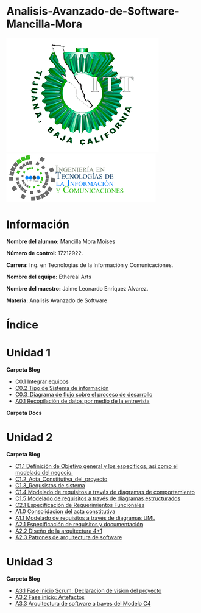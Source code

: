 # Analisis-Avanzado-de-Software-Mancilla-Mora


![Logo](img/logoITT.jpg)
![LogoS](img/logoTIC.png)

#  Información #

**Nombre del alumno:** Mancilla Mora Moises

**Número de control:** 17212922.

**Carrera:** Ing. en Tecnologias de la Información y Comunicaciones.

**Nombre del equipo:** Ethereal Arts

**Nombre del maestro:** Jaime Leonardo Enriquez Alvarez.

**Materia:** Analisis Avanzado de
Software

# Índice #

#  Unidad 1

**Carpeta Blog**
* [C0.1 Integrar equipos](https://github.com/MoisesMM99/Analisis-Avanzado-de-Software-Mancilla-Mora/blob/main/PDF/C0.1_IntegrarEquiposdeTrabajo_MancillaMoraMoises.md)
* [C0.2 Tipo de Sistema de información](https://github.com/MoisesMM99/Analisis-Avanzado-de-Software-Mancilla-Mora/blob/main/PDF/C0.2%20%20Tipo%20de%20sistema%20de%20informaci%C3%B3n.md)
* [C0.3_Diagrama de flujo sobre el proceso de desarrollo](https://github.com/MoisesMM99/Analisis-Avanzado-de-Software-Mancilla-Mora/blob/main/PDF/C0.3%20Diagrama%20de%20flujo%20del%20proceso_MancillaMoraMoises.md)
* [A0.1 Recopilación de datos por medio de la entrevista](https://github.com/MoisesMM99/Analisis-Avanzado-de-Software-Mancilla-Mora/blob/main/PDF/A0.1_Data_collection_through_the_interview_MancillaMoraMoises.md)

  
**Carpeta Docs**

#  Unidad 2
**Carpeta Blog**
* [C1.1 Definición de Objetivo general y los especificos, asi como el modelado del negocio.](https://github.com/MoisesMM99/Analisis-Avanzado-de-Software-Mancilla-Mora/blob/main/PDF/C1.1_ObjetivosGenerales_especificos_MancillaMoraMoises.md)
* [C1.2_Acta_Constitutiva_del_proyecto](https://github.com/MoisesMM99/Analisis-Avanzado-de-Software-Mancilla-Mora/blob/main/PDF/C1.2_Acta_Constitutiva_del_proyecto_Mancilla_Mora_Moises.md)
* [C1.3_Requsistos de sistema](https://github.com/MoisesMM99/Analisis-Avanzado-de-Software-Mancilla-Mora/blob/main/PDF/C1.3_Requsistos%20del%20sistema_Mancilla%20Mora%20Moises.md)
* [C1.4 Modelado de requisitos a través de diagramas de comportamiento](https://github.com/MoisesMM99/Analisis-Avanzado-de-Software-Mancilla-Mora/blob/main/PDF/C1.4_Modelado_de_requisitos_a_trav%C3%A9s_de%20_diagramas_de_comportamiento_Mancilla_Mora_Moises.md)
* [C1.5  Modelado de requisitos a través de diagramas estructurados
](https://github.com/MoisesMM99/Analisis-Avanzado-de-Software-Mancilla-Mora/blob/main/PDF/C1.5%20%20Modelado%20de%20requisitos%20a%20trav%C3%A9s%20de%20diagramas%20estructurados_MancillaMoraMoises.md)
* [C2.1 Especificación de Requerimientos Funcionales](https://github.com/MoisesMM99/Analisis-Avanzado-de-Software-Mancilla-Mora/blob/main/PDF/C2.1%20Especificaci%C3%B3n%20de%20Requerimientos%20Funcionales_MancillaMoraMoises.md)
* [A1.0 Consolidacion del acta constitutiva](https://github.com/MoisesMM99/Analisis-Avanzado-de-Software-Mancilla-Mora/blob/main/PDF/A1.0_Consolidation_of_the_constitutive_act_MancillaMoraMoises.md)
* [A1.1  Modelado de requisitos a través de diagramas UML](https://github.com/MoisesMM99/Analisis-Avanzado-de-Software-Mancilla-Mora/blob/main/PDF/A1.1_UML_Requirements_Modeling_MancillaMoraMoises.md)
* [A2.1 Especificación de requisitos y documentación](https://github.com/MoisesMM99/Analisis-Avanzado-de-Software-Mancilla-Mora/blob/main/PDF/A2.1_MancillaMora_EtherealArts.md)
* [ A2.2 Diseño de la arquitectura 4+1](https://github.com/MoisesMM99/Analisis-Avanzado-de-Software-Mancilla-Mora/blob/main/PDF/A2.2_4%2B1_architecture_desig_MancillaMoraMoises.md)
* [A2.3 Patrones de arquitectura de software](https://github.com/MoisesMM99/Analisis-Avanzado-de-Software-Mancilla-Mora/blob/main/PDF/A2.3_MoisesMancillaMora_EtherealArts.md)

#  Unidad 3
**Carpeta Blog**
* [A3.1 Fase inicio Scrum: Declaracion de vision del proyecto](https://github.com/MoisesMM99/Analisis-Avanzado-de-Software-Mancilla-Mora/blob/main/PDF/A3.1_ScrumStartPhase_MancillaMoraMoises.md)
* [A3.2 Fase inicio: Artefactos](https://github.com/MoisesMM99/Analisis-Avanzado-de-Software-Mancilla-Mora/blob/main/PDF/A3.2_Initial_Phase_Artifacts_MancillaMoraMoises.md)
* [A3.3 Arquitectura de software a traves del Modelo C4](A3.3_Software_architecture_through_C4_Model_MancillaMoraMoises)

